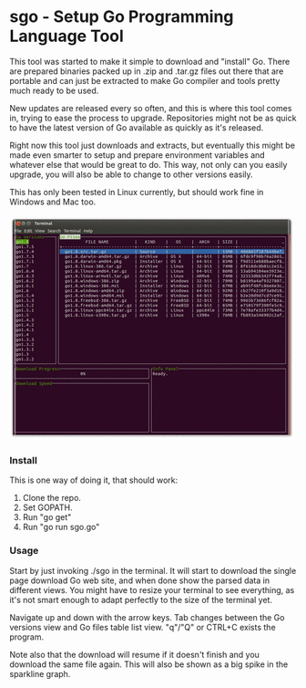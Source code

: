 # sgo - Setup Go Programming Language Tool

This tool was started to make it simple to download and "install" Go. There are
prepared binaries packed up in .zip and .tar.gz files out there that are
portable and can just be extracted to make Go compiler and tools pretty much
ready to be used.

New updates are released every so often, and this is where this tool comes in,
trying to ease the process to upgrade. Repositories might not be as quick to
have the latest version of Go available as quickly as it's released.

Right now this tool just downloads and extracts, but eventually this might be
made even smarter to setup and prepare environment variables and whatever else
that would be great to do. This way, not only can you easily upgrade, you will
also be able to change to other versions easily.

This has only been tested in Linux currently, but should work fine in Windows
and Mac too.

![Sgo](https://github.com/Chillance/sgo/blob/master/sgo.gif)

### Install
This is one way of doing it, that should work:

1. Clone the repo.
2. Set GOPATH.
3. Run "go get"
4. Run "go run sgo.go"

### Usage

Start by just invoking ./sgo in the terminal. It will start to download the
single page download Go web site, and when done show the parsed data in
different views. You might have to resize your terminal to see everything,
as it's not smart enough to adapt perfectly to the size of the terminal yet.

Navigate up and down with the arrow keys. Tab changes between the Go versions
view and Go files table list view. "q"/"Q" or CTRL+C exists the program.

Note also that the download will resume if it doesn't finish and you download
the same file again. This will also be shown as a big spike in the sparkline
graph.
